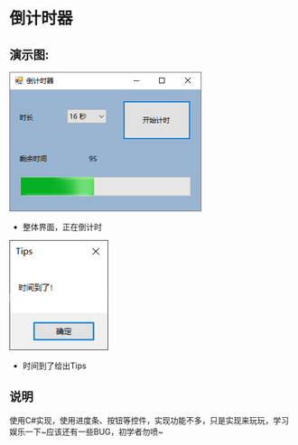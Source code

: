 # 倒计时器

## 演示图:

![image-20201030023635093](https://raw.githubusercontent.com/lfdcn/Image/master/Typoraimage-20201030023635093.png)

* 整体界面，正在倒计时

![image-20201030023655014](https://raw.githubusercontent.com/lfdcn/Image/master/Typoraimage-20201030023655014.png)

* 时间到了给出Tips

## 说明

使用C#实现，使用进度条、按钮等控件，实现功能不多，只是实现来玩玩，学习娱乐一下~应该还有一些BUG，初学者勿喷~